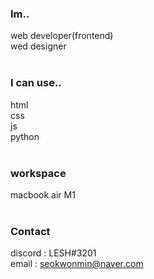 ### Im..<br>
web developer(frontend)<br>
wed designer<br><BR>
### I can use..
html<br>
css<br>
js<br>
python<br><br>
### workspace
macbook air M1<br><br>
### Contact
discord : LESH#3201<br>
email : seokwonmin@naver.com
